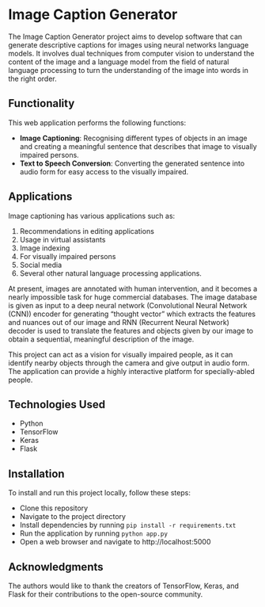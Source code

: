 # Image Caption Generator

The Image Caption Generator project aims to develop software that can generate descriptive captions for images using neural networks language models. It involves dual techniques from computer vision to understand the content of the image and a language model from the field of natural language processing to turn the understanding of the image into words in the right order.

## Functionality

This web application performs the following functions:

- **Image Captioning**: Recognising different types of objects in an image and creating a meaningful sentence that describes that image to visually impaired persons.
- **Text to Speech Conversion**: Converting the generated sentence into audio form for easy access to the visually impaired.

## Applications

Image captioning has various applications such as:

1. Recommendations in editing applications
2. Usage in virtual assistants
3. Image indexing
4. For visually impaired persons
5. Social media
6. Several other natural language processing applications.

At present, images are annotated with human intervention, and it becomes a nearly impossible task for huge commercial databases. The image database is given as input to a deep neural network (Convolutional Neural Network (CNN)) encoder for generating “thought vector” which extracts the features and nuances out of our image and RNN (Recurrent Neural Network) decoder is used to translate the features and objects given by our image to obtain a sequential, meaningful description of the image.

This project can act as a vision for visually impaired people, as it can identify nearby objects through the camera and give output in audio form. The application can provide a highly interactive platform for specially-abled people.


## Technologies Used

- Python
- TensorFlow
- Keras
- Flask

## Installation

To install and run this project locally, follow these steps:

- Clone this repository
- Navigate to the project directory
- Install dependencies by running `pip install -r requirements.txt`
- Run the application by running `python app.py`
- Open a web browser and navigate to http://localhost:5000

## Acknowledgments

The authors would like to thank the creators of TensorFlow, Keras, and Flask for their contributions to the open-source community.
